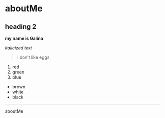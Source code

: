 # aboutMe

## heading 2

**my name is Galina**

*italicized text*

> i don't like eggs

1. red
2. green
3. blue

- brown
- white
- black

---


aboutMe
